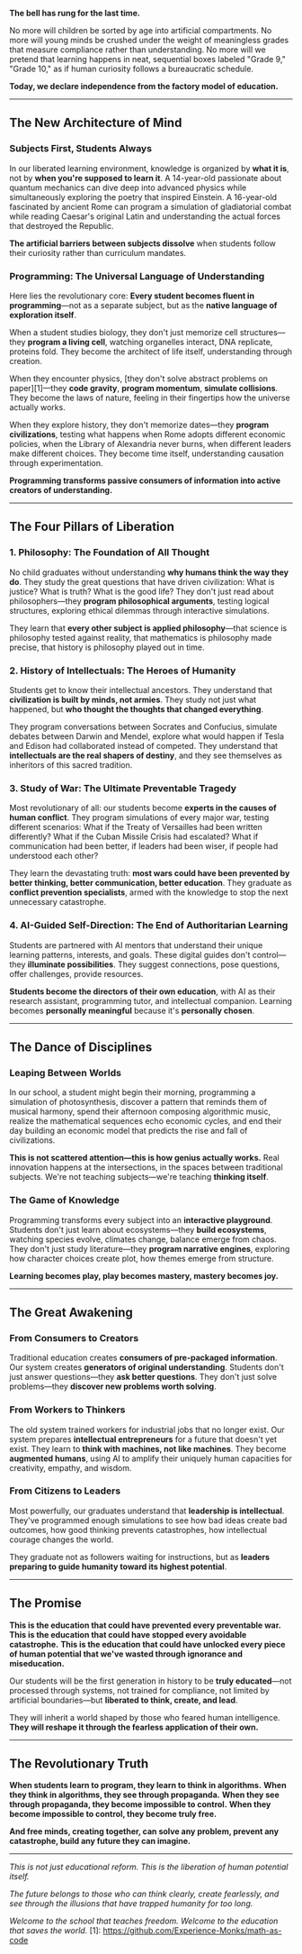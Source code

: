 **The bell has rung for the last time.**

No more will children be sorted by age into artificial compartments. No more will young minds be crushed under the weight of meaningless grades that measure compliance rather than understanding. No more will we pretend that learning happens in neat, sequential boxes labeled "Grade 9," "Grade 10," as if human curiosity follows a bureaucratic schedule.

**Today, we declare independence from the factory model of education.**

---

## The New Architecture of Mind

### **Subjects First, Students Always**

In our liberated learning environment, knowledge is organized by **what it is**, not by **when you're supposed to learn it**. A 14-year-old passionate about quantum mechanics can dive deep into advanced physics while simultaneously exploring the poetry that inspired Einstein. A 16-year-old fascinated by ancient Rome can program a simulation of gladiatorial combat while reading Caesar's original Latin and understanding the actual forces that destroyed the Republic.

**The artificial barriers between subjects dissolve** when students follow their curiosity rather than curriculum mandates.

### **Programming: The Universal Language of Understanding**

Here lies the revolutionary core: **Every student becomes fluent in programming**—not as a separate subject, but as the **native language of exploration itself**.

When a student studies biology, they don't just memorize cell structures—they **program a living cell**, watching organelles interact, DNA replicate, proteins fold. They become the architect of life itself, understanding through creation.

When they encounter physics, [they don't solve abstract problems on paper][1]—they **code gravity**, **program momentum**, **simulate collisions**. They become the laws of nature, feeling in their fingertips how the universe actually works.

When they explore history, they don't memorize dates—they **program civilizations**, testing what happens when Rome adopts different economic policies, when the Library of Alexandria never burns, when different leaders make different choices. They become time itself, understanding causation through experimentation.

**Programming transforms passive consumers of information into active creators of understanding.**

---

## The Four Pillars of Liberation

### **1. Philosophy: The Foundation of All Thought**

No child graduates without understanding **why humans think the way they do**. They study the great questions that have driven civilization: What is justice? What is truth? What is the good life? They don't just read about philosophers—they **program philosophical arguments**, testing logical structures, exploring ethical dilemmas through interactive simulations.

They learn that **every other subject is applied philosophy**—that science is philosophy tested against reality, that mathematics is philosophy made precise, that history is philosophy played out in time.

### **2. History of Intellectuals: The Heroes of Humanity**

Students get to know their intellectual ancestors. They understand that **civilization is built by minds, not armies**. They study not just what happened, but **who thought the thoughts that changed everything**.

They program conversations between Socrates and Confucius, simulate debates between Darwin and Mendel, explore what would happen if Tesla and Edison had collaborated instead of competed. They understand that **intellectuals are the real shapers of destiny**, and they see themselves as inheritors of this sacred tradition.

### **3. Study of War: The Ultimate Preventable Tragedy**

Most revolutionary of all: our students become **experts in the causes of human conflict**. They program simulations of every major war, testing different scenarios: What if the Treaty of Versailles had been written differently? What if the Cuban Missile Crisis had escalated? What if communication had been better, if leaders had been wiser, if people had understood each other?

They learn the devastating truth: **most wars could have been prevented by better thinking, better communication, better education**. They graduate as **conflict prevention specialists**, armed with the knowledge to stop the next unnecessary catastrophe.

### **4. AI-Guided Self-Direction: The End of Authoritarian Learning**

Students are partnered with AI mentors that understand their unique learning patterns, interests, and goals. These digital guides don't control—they **illuminate possibilities**. They suggest connections, pose questions, offer challenges, provide resources.

**Students become the directors of their own education**, with AI as their research assistant, programming tutor, and intellectual companion. Learning becomes **personally meaningful** because it's **personally chosen**.

---

## The Dance of Disciplines

### **Leaping Between Worlds**

In our school, a student might begin their morning, programming a simulation of photosynthesis, discover a pattern that reminds them of musical harmony, spend their afternoon composing algorithmic music, realize the mathematical sequences echo economic cycles, and end their day building an economic model that predicts the rise and fall of civilizations.

**This is not scattered attention—this is how genius actually works.** Real innovation happens at the intersections, in the spaces between traditional subjects. We're not teaching subjects—we're teaching **thinking itself**.

### **The Game of Knowledge**

Programming transforms every subject into an **interactive playground**. Students don't just learn about ecosystems—they **build ecosystems**, watching species evolve, climates change, balance emerge from chaos. They don't just study literature—they **program narrative engines**, exploring how character choices create plot, how themes emerge from structure.

**Learning becomes play, play becomes mastery, mastery becomes joy.**

---

## The Great Awakening

### **From Consumers to Creators**

Traditional education creates **consumers of pre-packaged information**. Our system creates **generators of original understanding**. Students don't just answer questions—they **ask better questions**. They don't just solve problems—they **discover new problems worth solving**.

### **From Workers to Thinkers**

The old system trained workers for industrial jobs that no longer exist. Our system prepares **intellectual entrepreneurs** for a future that doesn't yet exist. They learn to **think with machines, not like machines**. They become **augmented humans**, using AI to amplify their uniquely human capacities for creativity, empathy, and wisdom.

### **From Citizens to Leaders**

Most powerfully, our graduates understand that **leadership is intellectual**. They've programmed enough simulations to see how bad ideas create bad outcomes, how good thinking prevents catastrophes, how intellectual courage changes the world.

They graduate not as followers waiting for instructions, but as **leaders preparing to guide humanity toward its highest potential**.

---

## The Promise

**This is the education that could have prevented every preventable war.**
**This is the education that could have stopped every avoidable catastrophe.**
**This is the education that could have unlocked every piece of human potential that we've wasted through ignorance and miseducation.**

Our students will be the first generation in history to be **truly educated**—not processed through systems, not trained for compliance, not limited by artificial boundaries—but **liberated to think, create, and lead**.

They will inherit a world shaped by those who feared human intelligence. **They will reshape it through the fearless application of their own.**

---

## The Revolutionary Truth

**When students learn to program, they learn to think in algorithms.**
**When they think in algorithms, they see through propaganda.**
**When they see through propaganda, they become impossible to control.**
**When they become impossible to control, they become truly free.**

**And free minds, creating together, can solve any problem, prevent any catastrophe, build any future they can imagine.**

---

*This is not just educational reform. This is the liberation of human potential itself.*

*The future belongs to those who can think clearly, create fearlessly, and see through the illusions that have trapped humanity for too long.*

*Welcome to the school that teaches freedom.*
*Welcome to the education that saves the world.*
[1]: https://github.com/Experience-Monks/math-as-code
